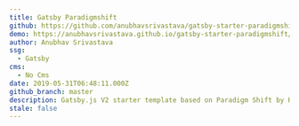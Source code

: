 ```yaml
---
title: Gatsby Paradigmshift
github: https://github.com/anubhavsrivastava/gatsby-starter-paradigmshift
demo: https://anubhavsrivastava.github.io/gatsby-starter-paradigmshift/
author: Anubhav Srivastava
ssg:
  - Gatsby
cms:
  - No Cms
date: 2019-05-31T06:48:11.000Z
github_branch: master
description: Gatsby.js V2 starter template based on Paradigm Shift by HTML5 UP
stale: false
---
```

